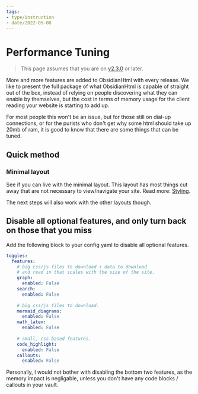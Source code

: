 ```yaml
---
tags:
- type/instruction
- date/2022-05-08
---
```

# Performance Tuning   
   
> This page assumes that you are on [v2.3.0](/not_created.md) or later.   
   
More and more features are added to ObsidianHtml with every release. We like to present the full package of what ObsidianHtml is capable of straight out of the box, instead of relying on people discovering what they can enable by themselves, but the cost in terms of memory usage for the client reading your website is starting to add up.    
   
For most people this won't be an issue, but for those still on dial-up connections, or for the purists who don't get why some html should take up 20mb of ram, it is good to know that there are some things that can be tuned.   
   
## Quick method   
### Minimal layout   
See if you can live with the minimal layout. This layout has most things cut away that are not necessary to view/navigate your site. Read more: [Styling](../../Configurations/Styling/Styling.md#minimal).   
   
The next steps will also work with the other layouts though.   
   
## Disable all optional features, and only turn back on those that you miss   
Add the following block to your config yaml to disable all optional features.   
   
``` yaml
toggles:
  features:
	# big css/js files to download + data to download 
	# and read in that scales with the size of the site.
    graph:
      enabled: False
    search:
      enabled: False
      
	# big css/js files to download.
    mermaid_diagrams:
      enabled: False
    math_latex:
      enabled: False
    
    # small, css based features.
    code_highlight:
      enabled: False
    callouts:
      enabled: False
```
   
   
Personally, I would not bother with disabling the bottom two features, as the memory impact is negligable, unless you don't have  any code blocks / callouts in your vault.